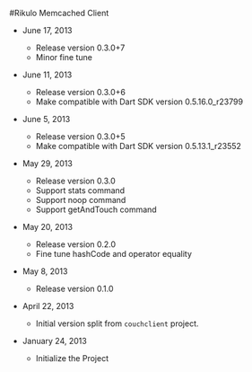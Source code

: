 #Rikulo Memcached Client 

* June 17, 2013
  * Release version 0.3.0+7
  * Minor fine tune
  
* June 11, 2013
  * Release version 0.3.0+6
  * Make compatible with Dart SDK version 0.5.16.0_r23799

* June 5, 2013
  * Release version 0.3.0+5
  * Make compatible with Dart SDK version 0.5.13.1_r23552
  
* May 29, 2013
  * Release version 0.3.0 
  * Support stats command
  * Support noop command
  * Support getAndTouch command

* May 20, 2013
  * Release version 0.2.0 
  * Fine tune hashCode and operator equality
  
* May 8, 2013
  * Release version 0.1.0

* April 22, 2013
  * Initial version split from `couchclient` project.
  
* January 24, 2013
  * Initialize the Project

